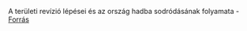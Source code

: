 A területi revízió lépései és az ország hadba sodródásának folyamata - [Forrás](https://www.nkp.hu/tankonyv/tortenelem_11_nat2020/lecke_07_025)
